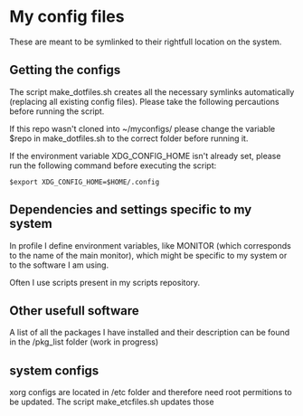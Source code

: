 # My config files 
These are meant to be symlinked to their rightfull location on the system. 

## Getting the configs
The script make\_dotfiles.sh creates all the necessary symlinks automatically (replacing all existing config files). Please take the following percautions before running the script.

If this repo wasn't cloned into ~/myconfigs/ please change the variable $repo in make\_dotfiles.sh to the correct folder before running it.

If the environment variable XDG\_CONFIG\_HOME isn't already set, please run the following command before executing the script:

	$export XDG_CONFIG_HOME=$HOME/.config

## Dependencies and settings specific to my system
In profile I define environment variables, like MONITOR (which corresponds to the name of the main monitor), which might be specific to my system or to the software I am using.

Often I use scripts present in my scripts repository.

## Other usefull software
A list of all the packages I have installed and their description can be found in the /pkg\_list folder (work in progress)

## system configs
xorg configs are located in /etc folder and therefore need root permitions to be updated. The script make\_etcfiles.sh updates those
